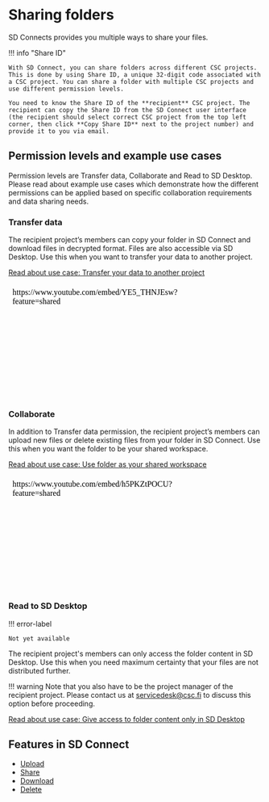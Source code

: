 # Sharing folders

SD Connects provides you multiple ways to share your files.

!!! info "Share ID"

    With SD Connect, you can share folders across different CSC projects. This is done by using Share ID, a unique 32-digit code associated with a CSC project. You can share a folder with multiple CSC projects and use different permission levels. 
    
    You need to know the Share ID of the **recipient** CSC project. The recipient can copy the Share ID from the SD Connect user interface (the recipient should select correct CSC project from the top left corner, then click **Copy Share ID** next to the project number) and provide it to you via email. 


## Permission levels and example use cases

Permission levels are Transfer data, Collaborate and Read to SD Desktop. Please read about example use cases which demonstrate how the different permissions can be applied based on specific collaboration requirements and data sharing needs.


### Transfer data

 The recipient project’s members can copy your folder in SD Connect and download files in decrypted format. Files are also accessible via SD Desktop. Use this when you want to transfer your data to another project.

[Read about use case: Transfer your data to another project](./sd-connect-share-tranfer-data.md)

<iframe width="400" height="225" srcdoc="https://www.youtube.com/embed/YE5_THNJEsw?feature=shared" title="Introducing CSC Sensitive Data Services" frameborder="0" allow="accelerometer; autoplay; clipboard-write; encrypted-media; gyroscope; picture-in-picture; web-share" allowfullscreen></iframe>



### Collaborate

In addition to Transfer data permission, the recipient project’s members can upload new files or delete existing files from your folder in SD Connect. Use this when you want the folder to be your shared workspace. 

[Read about use case: Use folder as your shared workspace](./sd-connect-share-workspace.md)

<iframe width="400" height="225" srcdoc="https://www.youtube.com/embed/h5PKZtPOCU?feature=shared" title="Introducing CSC Sensitive Data Services" frameborder="0" allow="accelerometer; autoplay; clipboard-write; encrypted-media; gyroscope; picture-in-picture; web-share" allowfullscreen></iframe>



### Read to SD Desktop 

!!! error-label

    Not yet available

The recipient project's members can only access the folder content in SD Desktop. Use this when you need maximum certainty that your files are not distributed further.

!!! warning
    Note that you also have to be the project manager of the recipient project. Please contact us at servicedesk@csc.fi to discuss this option before proceeding.

[Read about use case: Give access to folder content only in SD Desktop](./sd-connect-share-read-to-sd-desktop.md)





## Features in SD Connect 

* [Upload](./sd-connect-upload.md)
* [Share](./sd-connect-share.md)
* [Download](./sd-connect-download.md)
* [Delete](./sd-connect-delete.md)
